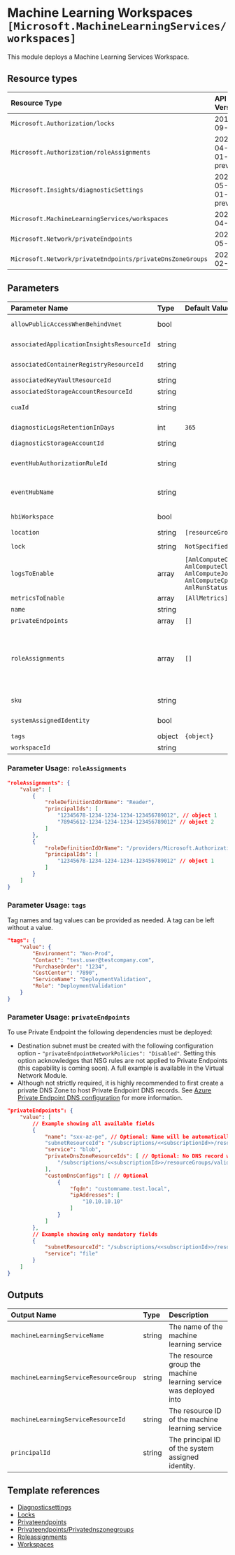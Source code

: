 # Machine Learning Workspaces `[Microsoft.MachineLearningServices/workspaces]`

This module deploys a Machine Learning Services Workspace.

## Resource types

| Resource Type | API Version |
| :-- | :-- |
| `Microsoft.Authorization/locks` | 2016-09-01 |
| `Microsoft.Authorization/roleAssignments` | 2020-04-01-preview |
| `Microsoft.Insights/diagnosticSettings` | 2021-05-01-preview |
| `Microsoft.MachineLearningServices/workspaces` | 2021-04-01 |
| `Microsoft.Network/privateEndpoints` | 2021-05-01 |
| `Microsoft.Network/privateEndpoints/privateDnsZoneGroups` | 2021-02-01 |

## Parameters

| Parameter Name | Type | Default Value | Possible Values | Description |
| :-- | :-- | :-- | :-- | :-- |
| `allowPublicAccessWhenBehindVnet` | bool |  |  | Optional. The flag to indicate whether to allow public access when behind VNet. |
| `associatedApplicationInsightsResourceId` | string |  |  | Required. The resource ID of the associated Application Insights. |
| `associatedContainerRegistryResourceId` | string |  |  | Optional. The resource ID of the associated Container Registry. |
| `associatedKeyVaultResourceId` | string |  |  | Required. The resource ID of the associated Key Vault. |
| `associatedStorageAccountResourceId` | string |  |  | Required. The resource ID of the associated Storage Account. |
| `cuaId` | string |  |  | Optional. Customer Usage Attribution ID (GUID). This GUID must be previously registered |
| `diagnosticLogsRetentionInDays` | int | `365` |  | Optional. Specifies the number of days that logs will be kept for; a value of 0 will retain data indefinitely. |
| `diagnosticStorageAccountId` | string |  |  | Optional. Resource ID of the diagnostic storage account. |
| `eventHubAuthorizationRuleId` | string |  |  | Optional. Resource ID of the event hub authorization rule for the Event Hubs namespace in which the event hub should be created or streamed to. |
| `eventHubName` | string |  |  | Optional. Name of the event hub within the namespace to which logs are streamed. Without this, an event hub is created for each log category. |
| `hbiWorkspace` | bool |  |  | Optional. The flag to signal HBI data in the workspace and reduce diagnostic data collected by the service. |
| `location` | string | `[resourceGroup().location]` |  | Optional. Location for all resources. |
| `lock` | string | `NotSpecified` | `[CanNotDelete, NotSpecified, ReadOnly]` | Optional. Specify the type of lock. |
| `logsToEnable` | array | `[AmlComputeClusterEvent, AmlComputeClusterNodeEvent, AmlComputeJobEvent, AmlComputeCpuGpuUtilization, AmlRunStatusChangedEvent]` | `[AmlComputeClusterEvent, AmlComputeClusterNodeEvent, AmlComputeJobEvent, AmlComputeCpuGpuUtilization, AmlRunStatusChangedEvent]` | Optional. The name of logs that will be streamed. |
| `metricsToEnable` | array | `[AllMetrics]` | `[AllMetrics]` | Optional. The name of metrics that will be streamed. |
| `name` | string |  |  | Required. The name of the machine learning workspace. |
| `privateEndpoints` | array | `[]` |  | Optional. Configuration Details for private endpoints. |
| `roleAssignments` | array | `[]` |  | Optional. Array of role assignment objects that contain the 'roleDefinitionIdOrName' and 'principalId' to define RBAC role assignments on this resource. In the roleDefinitionIdOrName attribute, you can provide either the display name of the role definition, or its fully qualified ID in the following format: '/providers/Microsoft.Authorization/roleDefinitions/c2f4ef07-c644-48eb-af81-4b1b4947fb11' |
| `sku` | string |  | `[Basic, Enterprise]` | Required. Specifies the sku, also referred as 'edition' of the Azure Machine Learning workspace. |
| `systemAssignedIdentity` | bool |  |  | Optional. Enables system assigned managed identity on the resource. |
| `tags` | object | `{object}` |  | Optional. Resource tags. |
| `workspaceId` | string |  |  | Optional. Resource ID of log analytics. |

### Parameter Usage: `roleAssignments`

```json
"roleAssignments": {
    "value": [
        {
            "roleDefinitionIdOrName": "Reader",
            "principalIds": [
                "12345678-1234-1234-1234-123456789012", // object 1
                "78945612-1234-1234-1234-123456789012" // object 2
            ]
        },
        {
            "roleDefinitionIdOrName": "/providers/Microsoft.Authorization/roleDefinitions/c2f4ef07-c644-48eb-af81-4b1b4947fb11",
            "principalIds": [
                "12345678-1234-1234-1234-123456789012" // object 1
            ]
        }
    ]
}
```

### Parameter Usage: `tags`

Tag names and tag values can be provided as needed. A tag can be left without a value.

```json
"tags": {
    "value": {
        "Environment": "Non-Prod",
        "Contact": "test.user@testcompany.com",
        "PurchaseOrder": "1234",
        "CostCenter": "7890",
        "ServiceName": "DeploymentValidation",
        "Role": "DeploymentValidation"
    }
}
```

### Parameter Usage: `privateEndpoints`

To use Private Endpoint the following dependencies must be deployed:

- Destination subnet must be created with the following configuration option - `"privateEndpointNetworkPolicies": "Disabled"`.  Setting this option acknowledges that NSG rules are not applied to Private Endpoints (this capability is coming soon). A full example is available in the Virtual Network Module.
- Although not strictly required, it is highly recommended to first create a private DNS Zone to host Private Endpoint DNS records. See [Azure Private Endpoint DNS configuration](https://docs.microsoft.com/en-us/azure/private-link/private-endpoint-dns) for more information.

```json
"privateEndpoints": {
    "value": [
        // Example showing all available fields
        {
            "name": "sxx-az-pe", // Optional: Name will be automatically generated if one is not provided here
            "subnetResourceId": "/subscriptions/<<subscriptionId>>/resourceGroups/validation-rg/providers/Microsoft.Network/virtualNetworks/sxx-az-vnet-x-001/subnets/sxx-az-subnet-x-001",
            "service": "blob",
            "privateDnsZoneResourceIds": [ // Optional: No DNS record will be created if a private DNS zone Resource ID is not specified
                "/subscriptions/<<subscriptionId>>/resourceGroups/validation-rg/providers/Microsoft.Network/privateDnsZones/privatelink.blob.core.windows.net"
            ],
            "customDnsConfigs": [ // Optional
                {
                    "fqdn": "customname.test.local",
                    "ipAddresses": [
                        "10.10.10.10"
                    ]
                }
            ]
        },
        // Example showing only mandatory fields
        {
            "subnetResourceId": "/subscriptions/<<subscriptionId>>/resourceGroups/validation-rg/providers/Microsoft.Network/virtualNetworks/sxx-az-vnet-x-001/subnets/sxx-az-subnet-x-001",
            "service": "file"
        }
    ]
}
```

## Outputs

| Output Name | Type | Description |
| :-- | :-- | :-- |
| `machineLearningServiceName` | string | The name of the machine learning service |
| `machineLearningServiceResourceGroup` | string | The resource group the machine learning service was deployed into |
| `machineLearningServiceResourceId` | string | The resource ID of the machine learning service |
| `principalId` | string | The principal ID of the system assigned identity. |

## Template references

- [Diagnosticsettings](https://docs.microsoft.com/en-us/azure/templates/Microsoft.Insights/2021-05-01-preview/diagnosticSettings)
- [Locks](https://docs.microsoft.com/en-us/azure/templates/Microsoft.Authorization/2016-09-01/locks)
- [Privateendpoints](https://docs.microsoft.com/en-us/azure/templates/Microsoft.Network/privateEndpoints)
- [Privateendpoints/Privatednszonegroups](https://docs.microsoft.com/en-us/azure/templates/Microsoft.Network/2021-02-01/privateEndpoints/privateDnsZoneGroups)
- [Roleassignments](https://docs.microsoft.com/en-us/azure/templates/Microsoft.Authorization/2020-04-01-preview/roleAssignments)
- [Workspaces](https://docs.microsoft.com/en-us/azure/templates/Microsoft.MachineLearningServices/2021-04-01/workspaces)
